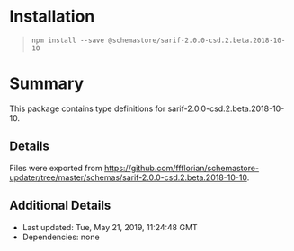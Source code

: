 # Installation
> `npm install --save @schemastore/sarif-2.0.0-csd.2.beta.2018-10-10`

# Summary
This package contains type definitions for sarif-2.0.0-csd.2.beta.2018-10-10.

## Details
Files were exported from https://github.com/ffflorian/schemastore-updater/tree/master/schemas/sarif-2.0.0-csd.2.beta.2018-10-10.

## Additional Details
* Last updated: Tue, May 21, 2019, 11:24:48 GMT
* Dependencies: none
